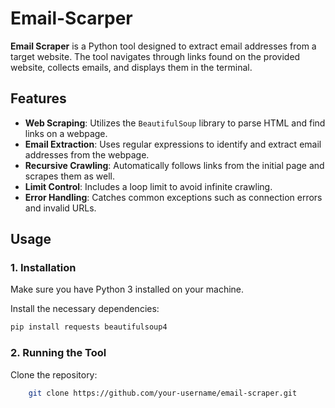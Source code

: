 # Email-Scarper

**Email Scraper** is a Python tool designed to extract email addresses from a target website. The tool navigates through links found on the provided website, collects emails, and displays them in the terminal.

## Features

- **Web Scraping**: Utilizes the `BeautifulSoup` library to parse HTML and find links on a webpage.
- **Email Extraction**: Uses regular expressions to identify and extract email addresses from the webpage.
- **Recursive Crawling**: Automatically follows links from the initial page and scrapes them as well.
- **Limit Control**: Includes a loop limit to avoid infinite crawling.
- **Error Handling**: Catches common exceptions such as connection errors and invalid URLs.

## Usage

### 1. Installation
Make sure you have Python 3 installed on your machine.

Install the necessary dependencies:
```bash
pip install requests beautifulsoup4
```
### 2. Running the Tool

Clone the repository:
```bash
    git clone https://github.com/your-username/email-scraper.git
```

